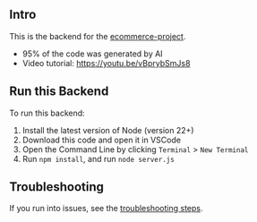 ## Intro
This is the backend for the [ecommerce-project](https://github.com/SuperSimpleDev/ecommerce-project).
- 95% of the code was generated by AI
- Video tutorial: https://youtu.be/vBprybSmJs8

## Run this Backend
To run this backend:
1. Install the latest version of Node (version 22+)
2. Download this code and open it in VSCode
3. Open the Command Line by clicking `Terminal` > `New Terminal`
4. Run `npm install`, and run `node server.js`

## Troubleshooting
If you run into issues, see the [troubleshooting steps](troubleshooting.md).
